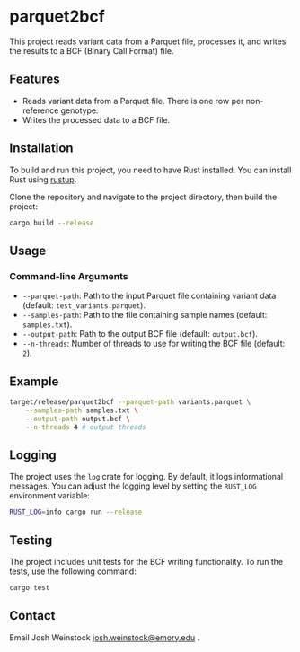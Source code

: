 # parquet2bcf

This project reads variant data from a Parquet file, processes it, and writes the results to a BCF (Binary Call Format) file. 

## Features

- Reads variant data from a Parquet file. There is one row per non-reference genotype.
- Writes the processed data to a BCF file.

## Installation

To build and run this project, you need to have Rust installed. You can install Rust using [rustup](https://rustup.rs/).

Clone the repository and navigate to the project directory, then build the project:

```sh
cargo build --release
```

## Usage

### Command-line Arguments

- `--parquet-path`: Path to the input Parquet file containing variant data (default: `test_variants.parquet`).
- `--samples-path`: Path to the file containing sample names (default: `samples.txt`).
- `--output-path`: Path to the output BCF file (default: `output.bcf`).
- `--n-threads`: Number of threads to use for writing the BCF file (default: `2`).

## Example

```sh
target/release/parquet2bcf --parquet-path variants.parquet \
    --samples-path samples.txt \
    --output-path output.bcf \
    --n-threads 4 # output threads
```

## Logging

The project uses the `log` crate for logging. By default, it logs informational messages. You can adjust the logging level by setting the `RUST_LOG` environment variable:

```sh
RUST_LOG=info cargo run --release
```

## Testing

The project includes unit tests for the BCF writing functionality. To run the tests, use the following command:

```sh
cargo test
```

## Contact
Email Josh Weinstock <josh.weinstock@emory.edu> . 

